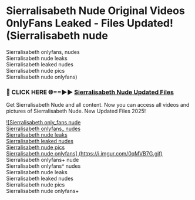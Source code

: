 # Sierralisabeth Nude Original Videos 0nlyFans Leaked - Files Updated! (Sierralisabeth nude<br>

Sierralisabeth onlyfans, nudes<br>
Sierralisabeth nude leaks<br>
Sierralisabeth leaked nudes<br>
Sierralisabeth nude pics<br>
Sierralisabeth nude onlyfans)

<h3>🔴 CLICK HERE 🌐==►► <a href="https://tinyurl.com/leaks-videos" rel="nofollow">Sierralisabeth Nude Updated Files</a></h3>

Get Sierralisabeth Nude and all content. Now you can access all videos and pictures of Sierralisabeth Nude. New Updated Files 2025!

[![Sierralisabeth only_fans nude<br>
Sierralisabeth onlyfans_ nudes<br>
Sierralisabeth nude leaks<br>
Sierralisabeth leaked nudes<br>
Sierralisabeth nude pics<br>
Sierralisabeth nude onlyfans]
(https://i.imgur.com/0qMVB7G.gif)](https://tinyurl.com/leaks-videos)
Sierralisabeth onlyfans+ nude<br>
Sierralisabeth onlyfans^ nudes<br>
Sierralisabeth nude leaks<br>
Sierralisabeth leaked nudes<br>
Sierralisabeth nude pics<br>
Sierralisabeth nude onlyfans+